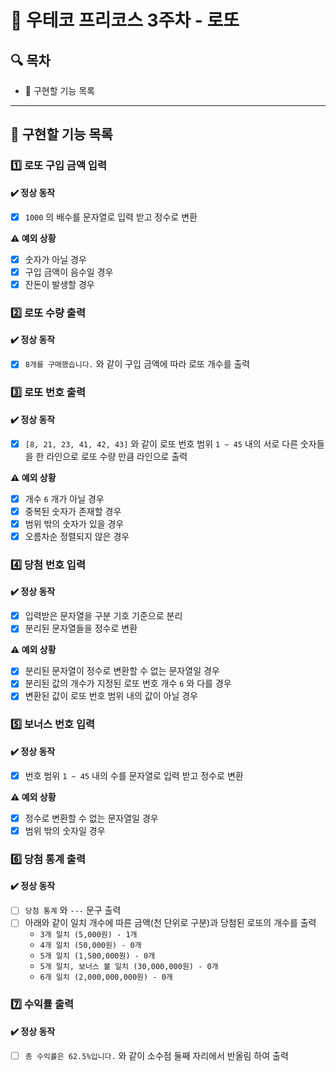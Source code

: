# 🎰 우테코 프리코스 3주차 - 로또

## 🔍 목차

- 🚀️ 구현할 기능 목록

---

## 🚀️ 구현할 기능 목록

### 1️⃣ 로또 구입 금액 입력

**✔️ 정상 동작**

- [X] `1000` 의 배수를 문자열로 입력 받고 정수로 변환

**⚠️ 예외 상황**

- [X] 숫자가 아닐 경우
- [X] 구입 금액이 음수일 경우
- [X] 잔돈이 발생할 경우

### 2️⃣ 로또 수량 출력

**✔️ 정상 동작**

- [X] `8개를 구매했습니다.` 와 같이 구입 금액에 따라 로또 개수를 출력

### 3️⃣ 로또 번호 출력

**✔️ 정상 동작**

- [X] `[8, 21, 23, 41, 42, 43]` 와 같이 로또 번호 범위 `1 ~ 45` 내의 서로 다른 숫자들을 한 라인으로 로또 수량 만큼 라인으로 출력

**⚠️ 예외 상황**

- [X] 개수 `6` 개가 아닐 경우
- [X] 중복된 숫자가 존재할 경우
- [X] 범위 밖의 숫자가 있을 경우
- [X] 오름차순 정렬되지 않은 경우

### 4️⃣ 당첨 번호 입력

**✔️ 정상 동작**

- [X] 입력받은 문자열을 구분 기호 기준으로 분리
- [X] 분리된 문자열들을 정수로 변환

**⚠️ 예외 상황**

- [X] 분리된 문자열이 정수로 변환할 수 없는 문자열일 경우
- [X] 분리된 값의 개수가 지정된 로또 번호 개수 `6` 와 다를 경우
- [X] 변환된 값이 로또 번호 범위 내의 값이 아닐 경우

### 5️⃣ 보너스 번호 입력

**✔️ 정상 동작**

- [X] 번호 범위 `1 ~ 45` 내의 수를 문자열로 입력 받고 정수로 변환

**⚠️ 예외 상황**

- [X] 정수로 변환할 수 없는 문자열일 경우
- [X] 범위 밖의 숫자일 경우

### 6️⃣ 당첨 통계 출력

**✔️ 정상 동작**

- [ ] `당첨 통계` 와 `---` 문구 출력
- [ ] 아래와 같이 일치 개수에 따른 금액(천 단위로 구분)과 당첨된 로또의 개수를 출력
    - `3개 일치 (5,000원) - 1개`
    - `4개 일치 (50,000원) - 0개`
    - `5개 일치 (1,500,000원) - 0개`
    - `5개 일치, 보너스 볼 일치 (30,000,000원) - 0개`
    - `6개 일치 (2,000,000,000원) - 0개`

### 7️⃣ 수익률 출력

**✔️ 정상 동작**

- [ ] `총 수익률은 62.5%입니다.` 와 같이 소수점 둘째 자리에서 반올림 하여 출력